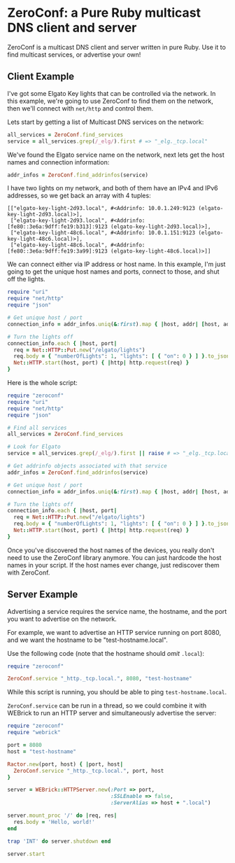 # ZeroConf: a Pure Ruby multicast DNS client and server

ZeroConf is a multicast DNS client and server written in pure Ruby.  Use it to
find multicast services, or advertise your own!

## Client Example

I've got some Elgato Key lights that can be controlled via the network.
In this example, we're going to use ZeroConf to find them on the network,
then we'll connect with `net/http` and control them.

Lets start by getting a list of Multicast DNS services on the network:

```ruby
all_services = ZeroConf.find_services
service = all_services.grep(/_elg/).first # => "_elg._tcp.local"
```

We've found the Elgato service name on the network, next lets get the host
names and connection information:

```ruby
addr_infos = ZeroConf.find_addrinfos(service)
```

I have two lights on my network, and both of them have an IPv4 and IPv6 addresses,
so we get back an array with 4 tuples:

```
[["elgato-key-light-2d93.local", #<Addrinfo: 10.0.1.249:9123 (elgato-key-light-2d93.local)>],
 ["elgato-key-light-2d93.local", #<Addrinfo: [fe80::3e6a:9dff:fe19:b313]:9123 (elgato-key-light-2d93.local)>],
 ["elgato-key-light-48c6.local", #<Addrinfo: 10.0.1.151:9123 (elgato-key-light-48c6.local)>],
 ["elgato-key-light-48c6.local", #<Addrinfo: [fe80::3e6a:9dff:fe19:3a99]:9123 (elgato-key-light-48c6.local)>]]
 ```

We can connect either via IP address or host name.  In this example, I'm just
going to get the unique host names and ports, connect to those, and shut off
the lights.

```ruby
require "uri"
require "net/http"
require "json"

# Get unique host / port
connection_info = addr_infos.uniq(&:first).map { |host, addr| [host, addr.ip_port] }

# Turn the lights off
connection_info.each { |host, port|
  req = Net::HTTP::Put.new("/elgato/lights")
  req.body = { "numberOfLights": 1, "lights": [ { "on": 0 } ] }.to_json
  Net::HTTP.start(host, port) { |http| http.request(req) }
}
```

Here is the whole script:

```ruby
require "zeroconf"
require "uri"
require "net/http"
require "json"

# Find all services
all_services = ZeroConf.find_services

# Look for Elgato
service = all_services.grep(/_elg/).first || raise # => "_elg._tcp.local"

# Get addrinfo objects associated with that service
addr_infos = ZeroConf.find_addrinfos(service)

# Get unique host / port
connection_info = addr_infos.uniq(&:first).map { |host, addr| [host, addr.ip_port] }

# Turn the lights off
connection_info.each { |host, port|
  req = Net::HTTP::Put.new("/elgato/lights")
  req.body = { "numberOfLights": 1, "lights": [ { "on": 0 } ] }.to_json
  Net::HTTP.start(host, port) { |http| http.request(req) }
}
```

Once you've discovered the host names of the devices, you really don't need to
use the ZeroConf library anymore.  You can just hardcode the host names in your
script.  If the host names ever change, just rediscover them with ZeroConf.

## Server Example

Advertising a service requires the service name, the hostname, and the port
you want to advertise on the network.

For example, we want to advertise an HTTP service running on port 8080, and
we want the hostname to be "test-hostname.local".

Use the following code (note that the hostname should _omit_ `.local`):

```ruby
require "zeroconf"

ZeroConf.service "_http._tcp.local.", 8080, "test-hostname"
```

While this script is running, you should be able to ping `test-hostname.local`.

`ZeroConf.service` can be run in a thread, so we could combine it with WEBrick
to run an HTTP server and simultaneously advertise the server:

```ruby
require "zeroconf"
require "webrick"

port = 8080
host = "test-hostname"

Ractor.new(port, host) { |port, host|
  ZeroConf.service "_http._tcp.local.", port, host
}

server = WEBrick::HTTPServer.new(:Port => port,
                                 :SSLEnable => false,
                                 :ServerAlias => host + ".local")

server.mount_proc '/' do |req, res|
  res.body = 'Hello, world!'
end

trap 'INT' do server.shutdown end

server.start
```
